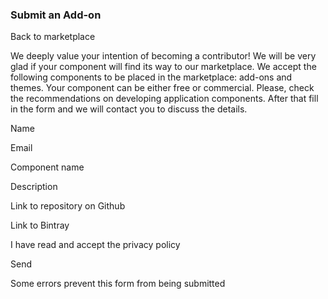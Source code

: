 ### Submit an Add-on

Back to marketplace

We deeply value your intention of becoming a contributor! We will be very glad if your component will find its way to our marketplace. We accept the following components to be placed in the marketplace: add-ons and themes. Your component can be either free or commercial. Please, check the recommendations on developing application components. After that fill in the form and we will contact you to discuss the details.

Name

Email

Component name

Description

Link to repository on Github

Link to Bintray

I have read and accept the privacy policy

Send

Some errors prevent this form from being submitted